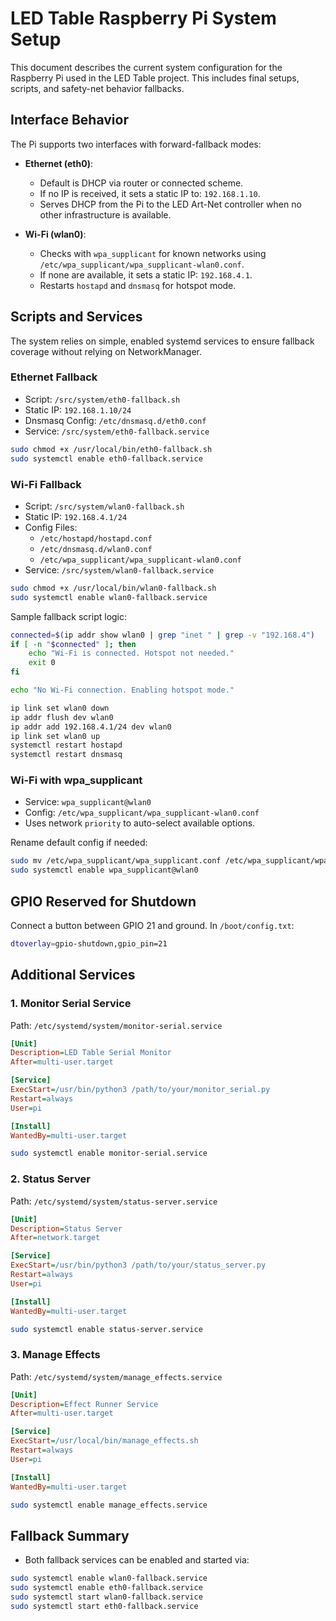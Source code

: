 # LED Table Raspberry Pi System Setup

This document describes the current system configuration for the Raspberry Pi used in the LED Table project. This includes final setups, scripts, and safety-net behavior fallbacks.

## Interface Behavior

The Pi supports two interfaces with forward-fallback modes:

- **Ethernet (eth0)**:
  - Default is DHCP via router or connected scheme.
  - If no IP is received, it sets a static IP to: `192.168.1.10`.
  - Serves DHCP from the Pi to the LED Art-Net controller when no other infrastructure is available.

- **Wi-Fi (wlan0)**:
  - Checks with `wpa_supplicant` for known networks using `/etc/wpa_supplicant/wpa_supplicant-wlan0.conf`.
  - If none are available, it sets a static IP: `192.168.4.1`.
  - Restarts `hostapd` and `dnsmasq` for hotspot mode.

## Scripts and Services

The system relies on simple, enabled systemd services to ensure fallback coverage without relying on NetworkManager.

### Ethernet Fallback

- Script: `/src/system/eth0-fallback.sh`
- Static IP: `192.168.1.10/24`
- Dnsmasq Config: `/etc/dnsmasq.d/eth0.conf`
- Service: `/src/system/eth0-fallback.service`

```sh
sudo chmod +x /usr/local/bin/eth0-fallback.sh
sudo systemctl enable eth0-fallback.service
```

### Wi-Fi Fallback

- Script: `/src/system/wlan0-fallback.sh`
- Static IP: `192.168.4.1/24`
- Config Files:
  - `/etc/hostapd/hostapd.conf`
  - `/etc/dnsmasq.d/wlan0.conf`
  - `/etc/wpa_supplicant/wpa_supplicant-wlan0.conf`
- Service: `/src/system/wlan0-fallback.service`

```sh
sudo chmod +x /usr/local/bin/wlan0-fallback.sh
sudo systemctl enable wlan0-fallback.service
```

Sample fallback script logic:
```sh
connected=$(ip addr show wlan0 | grep "inet " | grep -v "192.168.4")
if [ -n "$connected" ]; then
    echo "Wi-Fi is connected. Hotspot not needed."
    exit 0
fi

echo "No Wi-Fi connection. Enabling hotspot mode."

ip link set wlan0 down
ip addr flush dev wlan0
ip addr add 192.168.4.1/24 dev wlan0
ip link set wlan0 up
systemctl restart hostapd
systemctl restart dnsmasq
```

### Wi-Fi with wpa_supplicant

- Service: `wpa_supplicant@wlan0`
- Config: `/etc/wpa_supplicant/wpa_supplicant-wlan0.conf`
- Uses network `priority` to auto-select available options.

Rename default config if needed:
```sh
sudo mv /etc/wpa_supplicant/wpa_supplicant.conf /etc/wpa_supplicant/wpa_supplicant-wlan0.conf
sudo systemctl enable wpa_supplicant@wlan0
```

## GPIO Reserved for Shutdown

Connect a button between GPIO 21 and ground. In `/boot/config.txt`:

```sh
dtoverlay=gpio-shutdown,gpio_pin=21
```

## Additional Services

### 1. Monitor Serial Service

Path: `/etc/systemd/system/monitor-serial.service`
```ini
[Unit]
Description=LED Table Serial Monitor
After=multi-user.target

[Service]
ExecStart=/usr/bin/python3 /path/to/your/monitor_serial.py
Restart=always
User=pi

[Install]
WantedBy=multi-user.target
```
```sh
sudo systemctl enable monitor-serial.service
```

### 2. Status Server

Path: `/etc/systemd/system/status-server.service`
```ini
[Unit]
Description=Status Server
After=network.target

[Service]
ExecStart=/usr/bin/python3 /path/to/your/status_server.py
Restart=always
User=pi

[Install]
WantedBy=multi-user.target
```
```sh
sudo systemctl enable status-server.service
```

### 3. Manage Effects

Path: `/etc/systemd/system/manage_effects.service`
```ini
[Unit]
Description=Effect Runner Service
After=multi-user.target

[Service]
ExecStart=/usr/local/bin/manage_effects.sh
Restart=always
User=pi

[Install]
WantedBy=multi-user.target
```
```sh
sudo systemctl enable manage_effects.service
```

## Fallback Summary

- Both fallback services can be enabled and started via:

```sh
sudo systemctl enable wlan0-fallback.service
sudo systemctl enable eth0-fallback.service
sudo systemctl start wlan0-fallback.service
sudo systemctl start eth0-fallback.service
```
